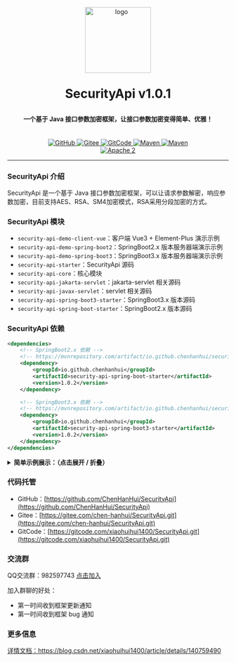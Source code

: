<p align="center">
	<img alt="logo" src="https://i-blog.csdnimg.cn/direct/686de8ae5a3f4c1d9d0b68280c5689a5.png" width="150" height="150">
</p>
<h1 align="center" style="margin: 30px 0 30px; font-weight: bold;">SecurityApi v1.0.1</h1>
<h4 align="center">一个基于 Java 接口参数加密框架，让接口参数加密变得简单、优雅！</h4>
<p align="center">
    <br />
        <a target="_blank" href="https://github.com/ChenHanHui/SecurityApi">
            <img src="https://img.shields.io/badge/GitHub-SecurityApi-yellow?style=flat-square&logo=GitHub" alt="GitHub" />
        </a>
        <a target="_blank" href="https://gitee.com/chen-hanhui/SecurityApi.git">
            <img src="https://img.shields.io/badge/Gitee-SecurityApi-yellow?style=flat-square&logo=Gitee" alt="Gitee" />
        </a>
        <a target="_blank" href="https://gitcode.com/xiaohuihui1400/SecurityApi.git">
            <img src="https://img.shields.io/badge/GitCode-SecurityApi-yellow?style=flat-square&logo=GitCode" alt="GitCode" />
        </a>
        <a target="_blank" href="https://mvnrepository.com/artifact/io.github.chenhanhui/security-api-spring-boot-starter">
            <img src="https://img.shields.io/badge/Maven%20Central-SpringBoot%20v2.x-blue?style=flat-square" alt="Maven" />
        </a>
        <a target="_blank" href="https://mvnrepository.com/artifact/io.github.chenhanhui/security-api-spring-boot3-starter">
            <img src="https://img.shields.io/badge/Maven%20Central-SpringBoot%20v3.x-blue?style=flat-square" alt="Maven" />
        </a>
    <br />
    <a target="_blank" href="https://github.com/ChenHanHui/SecurityApi/blob/master/LICENSE">
		<img src="https://img.shields.io/badge/license-Apache2-green?style=flat-square" alt="Apache 2" />
	</a>
</p>

---

### SecurityApi 介绍

SecurityApi 是一个基于 Java 接口参数加密框架，可以让请求参数解密，响应参数加密，目前支持AES、RSA、SM4加密模式，RSA采用分段加密的方式。

### SecurityApi 模块

- `security-api-demo-client-vue`：客户端 Vue3 + Element-Plus 演示示例
- `security-api-demo-spring-boot2`：SpringBoot2.x 版本服务器端演示示例
- `security-api-demo-spring-boot3`：SpringBoot3.x 版本服务器端演示示例
- `security-api-starter`：SecurityApi 源码
 - `security-api-core`：核心模块
 - `security-api-jakarta-servlet`：jakarta-servlet 相关源码
 - `security-api-javax-servlet`：servlet 相关源码
 - `security-api-spring-boot3-starter`：SpringBoot3.x 版本源码
 - `security-api-spring-boot-starter`：SpringBoot2.x 版本源码

### SecurityApi 依赖

```xml
<dependencies>
    <!-- SpringBoot2.x 依赖 -->
    <!-- https://mvnrepository.com/artifact/io.github.chenhanhui/security-api-spring-boot-starter -->
    <dependency>
        <groupId>io.github.chenhanhui</groupId>
        <artifactId>security-api-spring-boot-starter</artifactId>
        <version>1.0.2</version>
    </dependency>

    <!-- SpringBoot3.x 依赖 -->
    <!-- https://mvnrepository.com/artifact/io.github.chenhanhui/security-api-spring-boot3-starter -->
    <dependency>
        <groupId>io.github.chenhanhui</groupId>
        <artifactId>security-api-spring-boot3-starter</artifactId>
        <version>1.0.2</version>
    </dependency>
</dependencies>
```

<details>
<summary><b>简单示例展示：（点击展开 / 折叠）</b></summary>

在启动类中添加 `@EnableSecurityParameter` 注解启动 SecurityApi 功能：

```java
@SpringBootApplication
@EnableSecurityParameter
public class SecurityApiApplication {

    public static void main(String[] args) {
        SpringApplication.run(SecurityApiApplication.class, args);
    }

}
```

如果使用RSA加密，需要在 `application.yml` 添加以下代码：

```yml
security:
  encrypt:
    mode: rsa
    rsa:
      private-key: 'MIIEvAIBADAN...PIUg=='
      client-public-key: 'MIIBIjAN...37zAEwIDAQAB'
```

注意：`private-key` 是服务器私钥，`client-public-key` 是客户端公钥，默认为 2048 位。

密钥是有两对，服务器公钥和私钥，客户端公钥和私钥。

公钥双方都会有（包括对方的），私钥只有自己拥有自己的，不会服务器有客户端私钥，或者客户端有服务器私钥。

1. 当客户端向服务器发送数据请求时：

客户端用服务器的公钥进行数据加密，用客户端的私钥进行签名。

2. 服务器接收数据后：

服务器用客户端的公钥进行验签，用服务器私钥进行数据的解密。

3. 当服务器响应客户端数据结果时：

服务器是用客户端的公钥进行数据加密，用服务器私钥进行签名。

4. 客户端接收数据后：

客户端就用服务器公钥进行验签，用客户端的私钥进行解密。

这一切不需要开发者关心，SecurityApi 框架已经帮你做好了。

我们只需使用以下代码生成 RSA 公钥和私钥，需要生成两对，分别是客户端公钥和私钥，服务器公钥和私钥：

```java
public class RSAGenerate {

    public static void main(String[] args) {
        int bits = 2048;
        Map<String, String> keyMap = RSAUtils.generateKeyPair(bits);
        String publicKeyStr = keyMap.get("publicKey");
        String privateKeyStr = keyMap.get("privateKey");
        System.out.println("=======================================");
        System.out.println("bits：" + bits);
        System.out.println("publicKey：" + publicKeyStr);
        System.out.println("privateKey：" + privateKeyStr);
        System.out.println("=======================================");
    }

}
```

在 SecurityApi 中，一行代码解决参数解密加密，只需在类或者方法上添加 `@SecurityParameter` 注解, 如下：

```java
@RestController
@RequestMapping("/author")
@SecurityParameter
public class AuthorController implements SecurityBuilder {
    
    /**
     * 请求解密，响应加密
     *
     * @param author Author对象
     * @return 返回加密后的数据 ResponseBody<SecurityResult>格式
     */
    @PostMapping("/inDecodeOutEncode")
    public ResponseEntity<SecurityResult> inDecodeOutEncode(@RequestBody @Validated Author author) {
        author.setUrl("https://blog.csdn.net/xiaohuihui1400");
        return success(author);
    }
    
}
```
</details>

### 代码托管
- GitHub：[https://github.com/ChenHanHui/SecurityApi](https://github.com/ChenHanHui/SecurityApi)
- Gitee：[https://gitee.com/chen-hanhui/SecurityApi.git](https://gitee.com/chen-hanhui/SecurityApi.git)
- GitCode：[https://gitcode.com/xiaohuihui1400/SecurityApi.git](https://gitcode.com/xiaohuihui1400/SecurityApi.git)

### 交流群
QQ交流群：982597743 [点击加入](https://qm.qq.com/q/E6Qf8gUUFO)

加入群聊的好处：
- 第一时间收到框架更新通知
- 第一时间收到框架 bug 通知

### 更多信息

<p><a href="https://blog.csdn.net/xiaohuihui1400/article/details/140759490" target="_blank">详情文档：https://blog.csdn.net/xiaohuihui1400/article/details/140759490</a></p>
